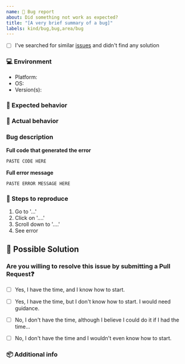 ```yaml
---
name: 🐞 Bug report
about: Did something not work as expected?
title: "[A very brief summary of a bug]"
labels: kind/bug,bug,area/bug
---
```

<!-- Before submitting a new issue, please make sure that the same issue has not been created already -->

* [ ] I've searched for similar [issues](../issues) and didn't find any solution

### 💻 Environment
<!-- Info about the platform and Toggl Version. It helps us narrow down the issue to smaller section of our project -->

- Platform: <!-- macOS/Windows/Linux -->
- OS:  <!-- [e.g. ubuntu 20.04, macOS 11.0] -->
- Version(s):  <!-- python --version, node --version -->

### 💯 Expected behavior
<!-- A clear and concise description of what you expected to happen -->

### 🐞 Actual behavior
<!-- A clear and concise description of what happened -->
<!--- If you are seeing an error, please include the full error message and stack trace -->

### Bug description
<!-- Use this section to clearly and concisely describe the bug. -->

**Full code that generated the error**

```js
PASTE CODE HERE
```

**Full error message**

```
PASTE ERROR MESSAGE HERE
```

### 🔨 Steps to reproduce
<!-- Clear steps to reproduce the issue -->

1. Go to '...'
2. Click on '....'
3. Scroll down to '....'
4. See error

## 💁 Possible Solution

<!--- Not obligatory, but suggest a fix/reason for the bug -->

### Are you willing to resolve this issue by submitting a Pull Request❓

<!--
  Remember that first-time contributors are welcome! 🙌
-->

- [ ] Yes, I have the time, and I know how to start.
- [ ] Yes, I have the time, but I don't know how to start. I would need guidance.
- [ ] No, I don't have the time, although I believe I could do it if I had the time...
- [ ] No, I don't have the time and I wouldn't even know how to start.


<!--
  👋 Have a great day and thank you for the documentation problem report!
-->

### 📦 Additional info
<!-- Error messages, logs and screenshots -->

